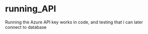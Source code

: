 # running_API

Running the Azure API key works in code, and testing that i can later connect to database
